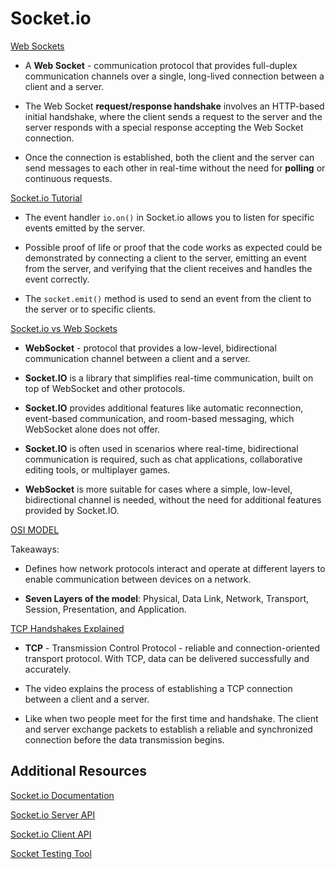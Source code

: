# Socket.io

[Web Sockets](https://en.wikipedia.org/wiki/WebSocket)

- A **Web Socket** - communication protocol that provides full-duplex communication channels over a single, long-lived connection between a client and a server.

- The Web Socket **request/response handshake** involves an HTTP-based initial handshake, where the client sends a request to the server and the server responds with a special response accepting the Web Socket connection.

- Once the connection is established, both the client and the server can send messages to each other in real-time without the need for **polling** or continuous requests.

[Socket.io Tutorial](https://www.tutorialspoint.com/socket.io/)

- The event handler `io.on()` in Socket.io allows you to listen for specific events emitted by the server.

- Possible proof of life or proof that the code works as expected could be demonstrated by connecting a client to the server, emitting an event from the server, and verifying that the client receives and handles the event correctly.

- The `socket.emit()` method is used to send an event from the client to the server or to specific clients.

[Socket.io vs Web Sockets](https://www.educba.com/websocket-vs-socket-io/)

- **WebSocket** - protocol that provides a low-level, bidirectional communication channel between a client and a server.

- **Socket.IO** is a library that simplifies real-time communication, built on top of WebSocket and other protocols.

- **Socket.IO** provides additional features like automatic reconnection, event-based communication, and room-based messaging, which WebSocket alone does not offer.

- **Socket.IO** is often used in scenarios where real-time, bidirectional communication is required, such as chat applications, collaborative editing tools, or multiplayer games.

- **WebSocket** is more suitable for cases where a simple, low-level, bidirectional channel is needed, without the need for additional features provided by Socket.IO.

[OSI MODEL](https://www.youtube.com/watch?v=vv4y_uOneC0)

Takeaways:

- Defines how network protocols interact and operate at different layers to enable communication between devices on a network.

- **Seven Layers of the model**: Physical, Data Link, Network, Transport, Session, Presentation, and Application.

[TCP Handshakes Explained](https://www.youtube.com/watch?v=xMtP5ZB3wSk)

- **TCP** - Transmission Control Protocol - reliable and connection-oriented transport protocol. With TCP, data can be delivered successfully and accurately.

- The video explains the process of establishing a TCP connection between a client and a server.

- Like when two people meet for the first time and handshake. The client and server exchange packets to establish a reliable and synchronized connection before the data transmission begins.

## Additional Resources

[Socket.io Documentation](https://socket.io/docs/v4/)

[Socket.io Server API](https://socket.io/docs/v4/server-api)

[Socket.io Client API](https://socket.io/docs/v4/client-api)

[Socket Testing Tool](https://amritb.github.io/socketio-client-tool/)

